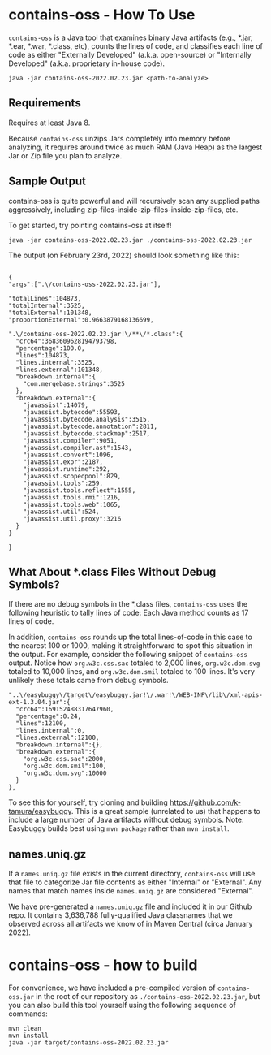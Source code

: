 
# contains-oss - How To Use

`contains-oss` is a Java tool that examines binary Java artifacts (e.g., *.jar, *.ear, *.war, *.class, etc),
counts the lines of code, and classifies each line of code as either "Externally Developed" (a.k.a. open-source)
or "Internally Developed" (a.k.a. proprietary in-house code).

```
java -jar contains-oss-2022.02.23.jar <path-to-analyze>
```

## Requirements

Requires at least Java 8.

Because `contains-oss` unzips Jars completely into memory before analyzing,
it requires around twice as much RAM (Java Heap) as the largest Jar or Zip file you plan
to analyze.


## Sample Output

contains-oss is quite powerful and will recursively scan any supplied paths aggressively,
including zip-files-inside-zip-files-inside-zip-files, etc.

To get started, try pointing contains-oss at itself!

```
java -jar contains-oss-2022.02.23.jar ./contains-oss-2022.02.23.jar
```

The output (on February 23rd, 2022) should look something like this:

```

{
"args":[".\/contains-oss-2022.02.23.jar"],

"totalLines":104873,
"totalInternal":3525,
"totalExternal":101348,
"proportionExternal":0.9663879168136699,

".\/contains-oss-2022.02.23.jar!\/**\/*.class":{
  "crc64":3683609628194793798,
  "percentage":100.0,
  "lines":104873,
  "lines.internal":3525,
  "lines.external":101348,
  "breakdown.internal":{
    "com.mergebase.strings":3525
  },
  "breakdown.external":{
    "javassist":14079,
    "javassist.bytecode":55593,
    "javassist.bytecode.analysis":3515,
    "javassist.bytecode.annotation":2811,
    "javassist.bytecode.stackmap":2517,
    "javassist.compiler":9051,
    "javassist.compiler.ast":1543,
    "javassist.convert":1096,
    "javassist.expr":2187,
    "javassist.runtime":292,
    "javassist.scopedpool":829,
    "javassist.tools":259,
    "javassist.tools.reflect":1555,
    "javassist.tools.rmi":1216,
    "javassist.tools.web":1065,
    "javassist.util":524,
    "javassist.util.proxy":3216
  }
}

}
```

## What About *.class Files Without Debug Symbols?

If there are no debug symbols in the *.class files, `contains-oss` uses the following heuristic to tally lines of code:
Each Java method counts as 17 lines of code.

In addition, `contains-oss` rounds up the total lines-of-code in this case to the nearest 100 or 1000, making it
straightforward to spot this situation in the output. For example, consider the following snippet
of `contains-oss` output. Notice how `org.w3c.css.sac` totaled to 2,000 lines, `org.w3c.dom.svg` totaled to 10,000 lines,
and `org.w3c.dom.smil` totaled to 100 lines. It's very unlikely these totals came from debug symbols.

```
"..\/easybuggy\/target\/easybuggy.jar!\/.war!\/WEB-INF\/lib\/xml-apis-ext-1.3.04.jar":{
  "crc64":169152488317647960,
  "percentage":0.24,
  "lines":12100,
  "lines.internal":0,
  "lines.external":12100,
  "breakdown.internal":{},
  "breakdown.external":{
    "org.w3c.css.sac":2000,
    "org.w3c.dom.smil":100,
    "org.w3c.dom.svg":10000
  }
},
```

To see this for yourself, try cloning and building https://github.com/k-tamura/easybuggy.
This is a great sample (unrelated to us) that happens to include a large number of Java artifacts
without debug symbols. Note: Easybuggy builds best using `mvn package` rather than `mvn install`.


## names.uniq.gz

If a `names.uniq.gz` file exists in the current directory, `contains-oss` will use
that file to categorize Jar file contents as either "Internal" or "External".  Any
names that match names inside `names.uniq.gz` are considered "External".

We have pre-generated a `names.uniq.gz` file and included it in our Github repo.
It contains 3,636,788 fully-qualified Java classnames that we observed across
all artifacts we know of in Maven Central (circa January 2022).


# contains-oss - how to build

For convenience, we have included a pre-compiled version of `contains-oss.jar` in the root
of our repository as `./contains-oss-2022.02.23.jar`, but you can also build
this tool yourself using the following sequence of commands:


```
mvn clean
mvn install
java -jar target/contains-oss-2022.02.23.jar
```
